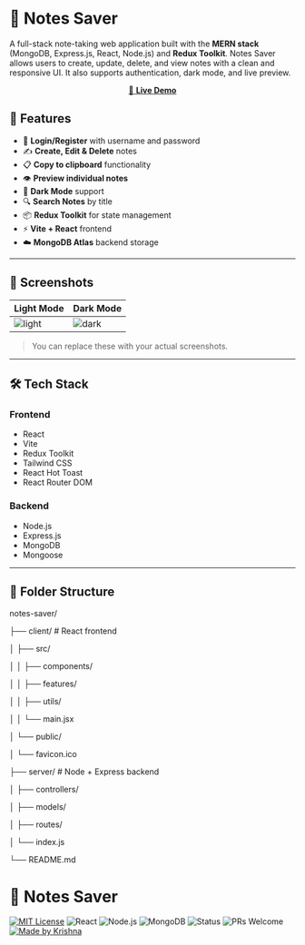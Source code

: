# 📝 Notes Saver

A full-stack note-taking web application built with the **MERN stack** (MongoDB, Express.js, React, Node.js) and **Redux Toolkit**. Notes Saver allows users to create, update, delete, and view notes with a clean and responsive UI. It also supports authentication, dark mode, and live preview.

<p align="center">
  <a href="https://notes-saver-nine.vercel.app/" target="_blank">
    🔗 <strong>Live Demo</strong>
  </a>
</p>


## 🚀 Features

- 🔐 **Login/Register** with username and password
- ✍️ **Create, Edit & Delete** notes
- 📋 **Copy to clipboard** functionality
- 👁️ **Preview individual notes**
- 🌙 **Dark Mode** support
- 🔍 **Search Notes** by title
- 📦 **Redux Toolkit** for state management
- ⚡ **Vite + React** frontend
- ☁️ **MongoDB Atlas** backend storage

---

## 📸 Screenshots

| Light Mode | Dark Mode |
|------------|-----------|
| ![light](screenshotLight.png) | ![dark](screenshotDark.png) |

> You can replace these with your actual screenshots.

---

## 🛠 Tech Stack

### Frontend
- React
- Vite
- Redux Toolkit
- Tailwind CSS
- React Hot Toast
- React Router DOM

### Backend
- Node.js
- Express.js
- MongoDB
- Mongoose

---

## 📁 Folder Structure
notes-saver/

├── client/ # React frontend

│ ├── src/

│ │ ├── components/

│ │ ├── features/

│ │ ├── utils/

│ │ └── main.jsx

│ └── public/

│ └── favicon.ico

├── server/ # Node + Express backend

│ ├── controllers/

│ ├── models/

│ ├── routes/

│ └── index.js

└── README.md

# 📝 Notes Saver

[![MIT License](https://img.shields.io/badge/license-MIT-blue.svg)](LICENSE)
![React](https://img.shields.io/badge/Frontend-React-blue)
![Node.js](https://img.shields.io/badge/Backend-Node.js-green)
![MongoDB](https://img.shields.io/badge/Database-MongoDB-brightgreen)
![Status](https://img.shields.io/badge/status-Active-success)
![PRs Welcome](https://img.shields.io/badge/PRs-welcome-brightgreen.svg)
[![Made by Krishna](https://img.shields.io/badge/Made%20By-Krishna%20Maurya-blueviolet)](https://github.com/itzkerry)
